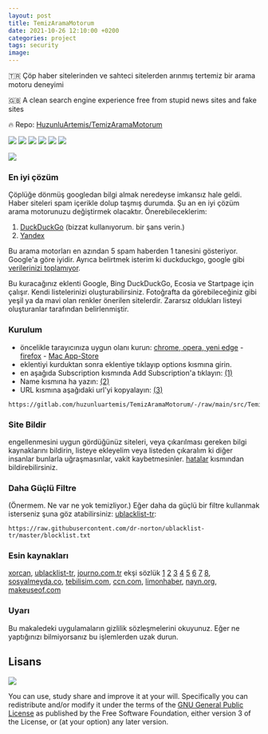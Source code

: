 ```yaml
---
layout: post
title: TemizAramaMotorum
date: 2021-10-26 12:10:00 +0200
categories: project
tags: security
image: 
---
```


🇹🇷 Çöp haber sitelerinden ve sahteci sitelerden arınmış tertemiz bir arama motoru deneyimi

🇬🇧 A clean search engine experience free from stupid news sites and fake sites

🔥 Repo: [HuzunluArtemis/TemizAramaMotorum](https://gitlab.com/HuzunluArtemis/TemizAramaMotorum)

[![](https://img.shields.io/gitlab/license/HuzunluArtemis/TemizAramaMotorum?style=flat)](#)
[![](https://visitor-badge.laobi.icu/badge?page_id=huzunluartemis.TemizAramaMotorum)](#)
[![](https://img.shields.io/twitter/follow/huzunluartemis?&label=twitter&color=blue&style=flat&logo=twitter)](https://twitter.com/HuzunluArtemis)
[![](https://img.shields.io/badge/telegram-up-blue?style=for-the-badge&logo=telegram&logoColor=blue&style=flat)](https://t.me/HuzunluArtemis)
[![](https://img.shields.io/endpoint?style=flat&url=https%3A%2F%2Frunkit.io%2Fdamiankrawczyk%2Ftelegram-badge%2Fbranches%2Fmaster%3Furl%3Dhttps%3A%2F%2Ft.me/HuzunluArtemis)](https://t.me/HuzunluArtemis)
[![](https://img.shields.io/badge/artemis.pages-.dev-blue?style=flat&logo=devdotto&style=flat)](https://artemis.pages.dev/)

[![](https://gitlab.com/huzunluartemis/TemizAramaMotorum/-/raw/main/img/vs.png)](#)

### En iyi çözüm

Çöplüğe dönmüş googledan bilgi almak neredeyse imkansız hale geldi. Haber siteleri spam içerikle dolup taşmış durumda.
Şu an en iyi çözüm arama motorunuzu değiştirmek olacaktır. Önerebileceklerim:
1. [DuckDuckGo](https://duckduckgo.com/) (bizzat kullanıyorum. bir şans verin.)
2. [Yandex](https://yandex.com.tr/)

Bu arama motorları en azından 5 spam haberden 1 tanesini gösteriyor. Google'a göre iyidir.
Ayrıca belirtmek isterim ki duckduckgo, google gibi [verilerinizi toplamıyor](https://eksisozluk.com/duckduckgo--2441246?a=nice).

Bu kuracağınız eklenti Google, Bing DuckDuckGo, Ecosia ve Startpage için çalışır. Kendi listelerinizi oluşturabilirsiniz. Fotoğrafta da görebileceğiniz gibi yeşil ya da mavi olan renkler önerilen sitelerdir. Zararsız oldukları listeyi oluşturanlar tarafından belirlenmiştir.

### Kurulum

- öncelikle tarayıcınıza uygun olanı kurun: [chrome, opera, yeni edge](https://chrome.google.com/webstore/detail/ublacklist/pncfbmialoiaghdehhbnbhkkgmjanfhe) - [firefox](https://addons.mozilla.org/tr/firefox/addon/ublacklist/) - [Mac App-Store](https://apps.apple.com/us/app/ublacklist-for-safari/id1547912640)
- eklentiyi kurduktan sonra eklentiye tıklayıp options kısmına girin.
- en aşağıda Subscription kısmında Add Subscription'a tıklayın: [(1)](https://gitlab.com/huzunluartemis/TemizAramaMotorum/-/raw/main/img/help.png)
- Name kısmına ha yazın: [(2)](https://gitlab.com/huzunluartemis/TemizAramaMotorum/-/raw/main/img/help.png)
- URL kısmına aşağıdaki url'yi kopyalayın: [(3)](https://gitlab.com/huzunluartemis/TemizAramaMotorum/-/raw/main/img/help.png)

```
https://gitlab.com/huzunluartemis/TemizAramaMotorum/-/raw/main/src/TemizAramaMotorum.txt
```

### Site Bildir

engellenmesini uygun gördüğünüz siteleri, veya çıkarılması gereken bilgi kaynaklarını bildirin, listeye ekleyelim veya listeden çıkaralım ki diğer insanlar bunlarla uğraşmasınlar, vakit kaybetmesinler. [hatalar](https://gitlab.com/huzunluartemis/TemizAramaMotorum/-/issues) kısmından bildirebilirsiniz.

### Daha Güçlü Filtre

(Önermem. Ne var ne yok temizliyor.) Eğer daha da güçlü bir filtre kullanmak isterseniz şuna göz atabilirsiniz: [ublacklist-tr](https://github.com/dr-norton/ublacklist-tr):
```
https://raw.githubusercontent.com/dr-norton/ublacklist-tr/master/blocklist.txt
```

### Esin kaynakları

[xorcan](https://github.com/xorcan), [ublacklist-tr](https://github.com/dr-norton/ublacklist-tr), [journo.com.tr](https://journo.com.tr/google-aramalar-dijital-reklam) ekşi sözlük [1](https://eksisozluk.com/haber-sitelerinin-googlei-copluge-cevirmesi--5730208?a=nice) [2](https://eksisozluk.com/entry/107293018) [3](https://eksisozluk.com/entry/107354288) [4](https://eksisozluk.com/entry/106376984) [5](https://eksisozluk.com/entry/106310384) [6](https://eksisozluk.com/entry/63680993) [7](https://eksisozluk.com/entry/106320055) [8](https://eksisozluk.com/entry/107298920), [sosyalmeyda.co](https://sosyalmedya.co/google-haberler-spam-icerikler/), [tebilisim.com](https://www.tebilisim.com/daha-iyi-bir-haber-sitesi-icin-neler-yapilmali/), [ccn.com](https://www.ccn.com/ccn-is-shutting-down-after-googles-june-2019-core-update/), [limonhaber](https://twitter.com/LimonHaber), [nayn.org](https://nayn.org/search/), [makeuseof.com](https://www.makeuseof.com/tag/customize-google-search-results/)

### Uyarı

Bu makaledeki uygulamaların gizlilik sözleşmelerini okuyunuz. Eğer ne yaptığınızı bilmiyorsanız bu işlemlerden uzak durun.

## Lisans

![](https://www.gnu.org/graphics/gplv3-127x51.png)

You can use, study share and improve it at your will. Specifically you can redistribute and/or modify it under the terms of the [GNU General Public License](https://www.gnu.org/licenses/gpl-3.0.html) as published by the Free Software Foundation, either version 3 of the License, or (at your option) any later version.
